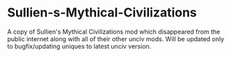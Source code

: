 # Sullien-s-Mythical-Civilizations
A copy of Sullien's Mythical Civilizations mod which disappeared from the public internet along with all of their other unciv mods. Will be updated only to bugfix/updating uniques to latest unciv version.

